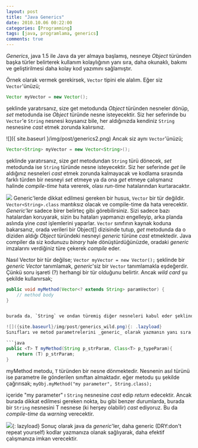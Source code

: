 ```yaml
---
layout: post
title: "Java Generics"
date: 2010.10.06 00:22:00
categories: [Programming]
tags: [java, programlama, generics]
comments: true
---
```

_Generics_, java 1.5 ile Java da yer almaya başlamış, nesneye _Object_ türünden başka türler belirterek kullanım kolaylığının yanı sıra, daha okunaklı, bakımı ve geliştirilmesi daha kolay kod yazımını sağlamıştır. 

<!--more-->

Örnek olarak vermek gerekirsek, `Vector` tipini ele alalım. Eğer siz `Vector`'ünüzü; 

```java
Vector myVector = new Vector();
```

şeklinde yaratırsanız, size get metodunda _Object_ türünden nesneler dönüp, _set_ metodunda ise _Object_ türünde nesne isteyecektir. Siz her seferinde bu `Vector`'e `String` nesnesi koysanız bile, her aldığınızda kendiniz `String` nesnesine _cast_ etmek zorunda kalırsınız. 

![]({ site.baseurl }/img/post/generics2.png)
Ancak siz aynı `Vector`'ünüzü; 

```java
Vector<String> myVector = new Vector<String>();
```

şeklinde yaratırsanız, size _get_ metodundan `String` türü dönecek, _set_ metodunda ise `String` türünde nesne isteyecektir. Siz her seferinde _get_ ile aldığınız nesneleri _cast_ etmek zorunda kalmayacak ve kodlama sırasında farklı türden bir nesneyi _set_ etmeye ya da ona _get_ etmeye çalışmanız halinde _compile-time_ hata vererek, olası _run-time_ hatalarından kurtaracaktır. 

![](http://1.bp.blogspot.com/-8K5Q0gTI4jU/UDgJLP8N7ZI/AAAAAAAAAd0/ehqhBho6BZM/s1600/generics.png) 
Generic'lerde dikkat edilmesi gereken bir husus, `Vector` bir tür değildir. `Vector<String>.class` mantıksız olacak ve compile-time da hata verecektir. _Generic'ler_ sadece birer belirteç gibi görebilirsiniz. Sizi sadece bazı hatalardan koruyarak, sizin bu hataları yapmanızı engelleyip, arka planda aslında yine _cast_ işlemlerini yaparlar. `Vector` sınıfının kaynak koduna bakarsanız, orada verileri bir Object[] dizisinde tutup, _get_ metodunda da o diziden aldığı _Object_ türündeki nesneyi _generic_ türüne _cast_ etmektedir. Java compiler da siz kodunuzu _binary_ hale dönüştürdüğünüzde, oradaki _generic_ imzalarını verdiğiniz türe çekerek _compile_ eder.

Nasıl Vector bir tür değilse; `Vector myVector = new Vector();` şeklinde bir _generic Vector_ tanımlamak, _generic_'siz bir `Vector` tanımlamakla eşdeğerdir. Çünkü soru işareti (?) herhangi bir tür olduğunu belirtir. Ancak _wild card_ şu şekilde kullanırsak;

```java
public void myMethod(Vector<? extends String> paramVector) {
    // method body
}


burada da, `String` ve ondan türemiş diğer nesneleri kabul eder şeklinde bir _wild card_ kullanmış oluruz. Yine metod, en az `String` veya `String`'den türemiş bir nesne isteyecektir. _Object_ ya da `String` türünden farklı bir nesne gönderimi _compile-time_ da hata verecektir. 

![]({site.baseurl}/img/post/generics_wild.png){: .lazyload}
Sınıfları ve metod parametrelerini _generic_ olarak yazmanın yanı sıra, bir metodun dönüş değerini de _generic_ olarak tanımlayabiliriz. Örnek vermek gerekirse; 

```java
public <T> T myMethod(String p_strParam, Class<T> p_typeParam){
    return (T) p_strParam;
}
```

myMethod metodu, `T` türünden bir nesne dönmektedir. Nesnenin asıl türünü ise parametre ile gönderilen sınıftan almaktadır. eğer metodu şu şekilde çağrırısak;  `myObj.myMethod("my parameter", String.class);`

içeride "my parameter" ı `String` nesnesine _cast_ edip _return_ edecektir. Ancak burada dikkat edilmesi gereken nokta, bu gibi benzer durumlarda, burada bir `String` nesnesini T nesnese (ki herşey olabilir) _cast_ ediyoruz. Bu da _compile-time_ da _warning_ verecektir. 

![]({site.baseurl}/img/post/generic_metod.png){: lazyload}
Sonuç olarak java da _generic_'ler, daha generic (DRY:don't repeat yourself) kodlar yazmanıza olanak sağlıyarak, daha efektif çalışmanıza imkan verecektir.
